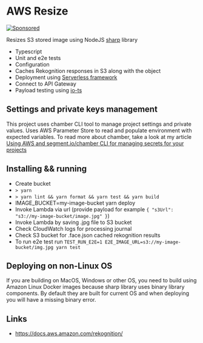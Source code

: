 # AWS Resize

[![Sponsored](https://img.shields.io/badge/chilicorn-sponsored-brightgreen.svg)](http://spiceprogram.org/oss-sponsorship)

Resizes S3 stored image using NodeJS [sharp](https://github.com/lovell/sharp) library

  * Typescript
  * Unit and e2e tests
  * Configuration
  * Caches Rekognition responses in S3 along with the object
  * Deployment using [Serverless framework](https://serverless.com)
  * Connect to API Gateway
  * Payload testing using [io-ts](https://github.com/gcanti/io-ts)
  
## Settings and private keys management

This project uses chamber CLI tool to manage project settings and private values. 
Uses AWS Parameter Store to read and populate environment with expected variables.
To read more about chamber, take a look at my article [Using AWS and segment.io/chamber CLI for managing secrets for your projects](https://medium.com/@ruslanfg/using-segment-io-chamber-for-managing-secrets-for-your-hobby-projects-2e08faaee5e2)

## Installing && running

  * Create bucket
  * `> yarn`
  * `> yarn lint && yarn format && yarn test && yarn build`
  * IMAGE_BUCKET=my-image-bucket yarn deploy
  * Invoke Lambda via url (provide payload for example `{ "s3Url": "s3://my-image-bucket/image.jpg" }`)
  * Invoke Lambda by saving .jpg file to S3 bucket
  * Check CloudWatch logs for processing journal
  * Check S3 bucket for .face.json cached rekognition results
  * To run e2e test run `TEST_RUN_E2E=1 E2E_IMAGE_URL=s3://my-image-bucket/img.jpg yarn test`

## Deploying on non-Linux OS

If you are building on MacOS, Windows or other OS, you need to build using Amazon Linux Docker images because sharp library uses binary library components. By default they are built for current OS and when deploying you will have a missing binary error.

## Links

  * https://docs.aws.amazon.com/rekognition/
